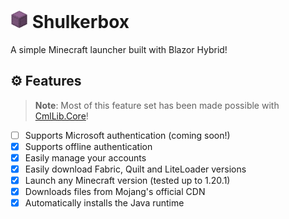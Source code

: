 <h1>
    <img src="docs/icon.png" style="height: 1em;"/>
    <span>Shulkerbox</span>
</h1>

A simple Minecraft launcher built with Blazor Hybrid!

## ⚙️ Features

> **Note**: Most of this feature set has been made possible with [CmlLib.Core](https://github.com/CmlLib/CmlLib.Core)!

- [ ] Supports Microsoft authentication (coming soon!)
- [x] Supports offline authentication
- [x] Easily manage your accounts
- [x] Easily download Fabric, Quilt and LiteLoader versions
- [x] Launch any Minecraft version (tested up to 1.20.1)
- [x] Downloads files from Mojang's official CDN
- [x] Automatically installs the Java runtime